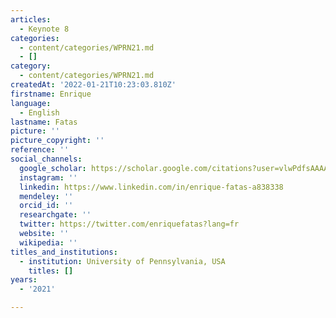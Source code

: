 ```yaml
---
articles:
  - Keynote 8
categories:
  - content/categories/WPRN21.md
  - []
category:
  - content/categories/WPRN21.md
createdAt: '2022-01-21T10:23:03.810Z'
firstname: Enrique
language:
  - English
lastname: Fatas
picture: ''
picture_copyright: ''
reference: ''
social_channels:
  google_scholar: https://scholar.google.com/citations?user=vlwPdfsAAAAJ&hl=en
  instagram: ''
  linkedin: https://www.linkedin.com/in/enrique-fatas-a838338
  mendeley: ''
  orcid_id: ''
  researchgate: ''
  twitter: https://twitter.com/enriquefatas?lang=fr
  website: ''
  wikipedia: ''
titles_and_institutions:
  - institution: University of Pennsylvania, USA
    titles: []
years:
  - '2021'

---
```

